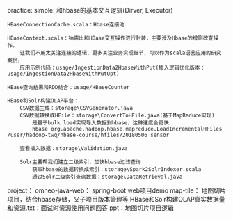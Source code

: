 
practice:
	simple: 和hbase的基本交互逻辑(Dirver, Executor)
	
	HBaseConnectionCache.scala：Hbase连接池
	
	HBaseContext.scala：抽离出和HBase交互操作进行封装，主要涉及Hbase的增删改查操作，
		让我们不用太关注连接的逻辑，更多关注业务实现细节，可以作为scala语言应用的研究案例， 
		应用示例代码：usage/IngestionData2HbaseWithPut(插入逻辑优化版本：usage/IngestionData2HbaseWithPutOpt)
	
	HBase查询结果和RDD结合：usage/HBaseCounter
	
	HBase和Solr构建OLAP平台：
		CSV数据生成：storage\CSVGenerator.java
		CSV数据转换成HFile：storage\ConvertToHFile.java(基于MapReduce实现)
			是基于bulk load实现导入数据到hbase，这种速度会更快
			hbase org.apache.hadoop.hbase.mapreduce.LoadIncrementalHFiles /user/hadoop-twq/hbase-course/hfiles/20180506 sensor
		
		查看插入数据：storage\Validation.java
		
		Solr主要帮我们建立二级索引，加快hbase过滤查询
			获取hbase的数据转换成索引：storage\Spark2SolrIndexer.scala
			通过Solr二级索引查询数据：storage\DataRetrieval.java

project：
	omneo-java-web： spring-boot web项目demo
	map-tile： 地图切片项目，结合hbase存储，父子项目版本管理等
	HBase和Solr构建OLAP真实数据量和资源.txt：面试时资源使用问题回答
	ppt：地图切片项目逻辑